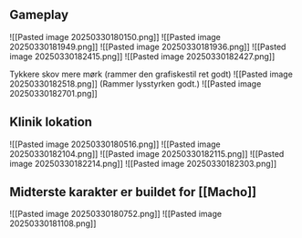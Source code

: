 ## Gameplay
![[Pasted image 20250330180150.png]]
![[Pasted image 20250330181949.png]]
![[Pasted image 20250330181936.png]]
![[Pasted image 20250330182415.png]]
![[Pasted image 20250330182427.png]]

Tykkere skov mere mørk (rammer den grafiskestil ret godt)
![[Pasted image 20250330182518.png]]
(Rammer lysstyrken godt.)
![[Pasted image 20250330182701.png]]

## Klinik lokation
![[Pasted image 20250330180516.png]]
![[Pasted image 20250330182104.png]]
![[Pasted image 20250330182115.png]]
![[Pasted image 20250330182214.png]]
![[Pasted image 20250330182303.png]]

## Midterste karakter er buildet for [[Macho]]
![[Pasted image 20250330180752.png]]
![[Pasted image 20250330181108.png]]

